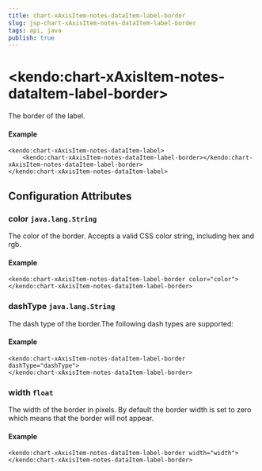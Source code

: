 ```yaml
---
title: chart-xAxisItem-notes-dataItem-label-border
slug: jsp-chart-xAxisItem-notes-dataItem-label-border
tags: api, java
publish: true
---
```


# \<kendo:chart-xAxisItem-notes-dataItem-label-border\>

The border of the label.

#### Example
    <kendo:chart-xAxisItem-notes-dataItem-label>
        <kendo:chart-xAxisItem-notes-dataItem-label-border></kendo:chart-xAxisItem-notes-dataItem-label-border>
    </kendo:chart-xAxisItem-notes-dataItem-label>

## Configuration Attributes

### color `java.lang.String`

The color of the border. Accepts a valid CSS color string, including hex and rgb.

#### Example
    <kendo:chart-xAxisItem-notes-dataItem-label-border color="color">
    </kendo:chart-xAxisItem-notes-dataItem-label-border>

### dashType `java.lang.String`

The dash type of the border.The following dash types are supported:

#### Example
    <kendo:chart-xAxisItem-notes-dataItem-label-border dashType="dashType">
    </kendo:chart-xAxisItem-notes-dataItem-label-border>

### width `float`

The width of the border in pixels. By default the border width is set to zero which means that the border will not appear.

#### Example
    <kendo:chart-xAxisItem-notes-dataItem-label-border width="width">
    </kendo:chart-xAxisItem-notes-dataItem-label-border>

